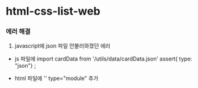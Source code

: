 # html-css-list-web

### 에러 해결
1. javascript에 json 파일 안불러와졌던 에러

- js 파일에
import cardData from '/utils/data/cardData.json' assert{ type: "json"} ;

- html 파일에
'<script src="../javascript/main.js" type="module" defer></script>'
type="module" 추가
